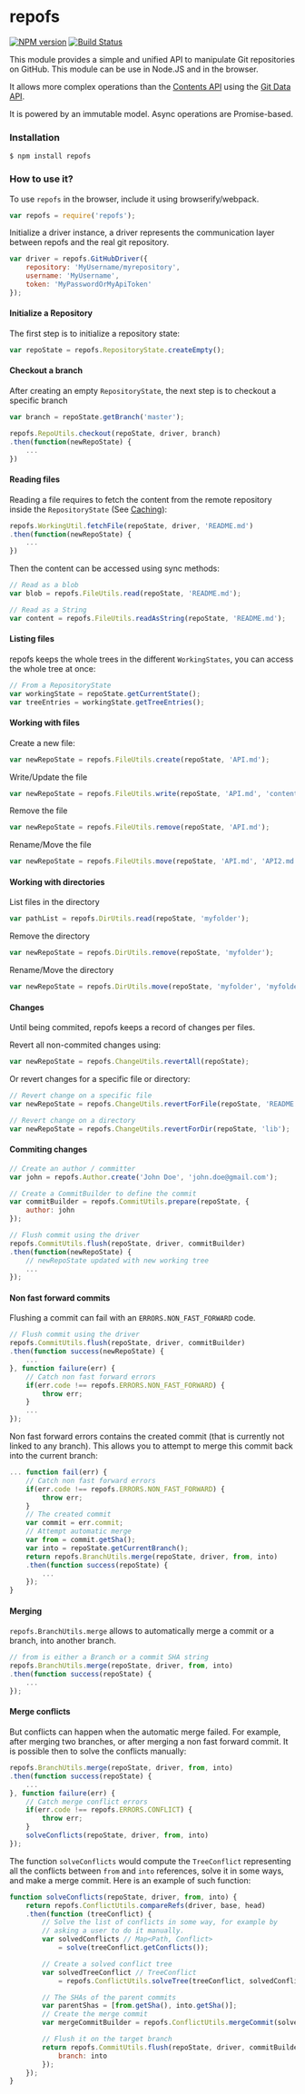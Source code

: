 # repofs

[![NPM version](https://badge.fury.io/js/repofs.svg)](http://badge.fury.io/js/repofs)
[![Build Status](https://travis-ci.org/GitbookIO/repofs.png?branch=master)](https://travis-ci.org/GitbookIO/repofs)

This module provides a simple and unified API to manipulate Git repositories on GitHub. This module can be use in Node.JS and in the browser.

It allows more complex operations than the [Contents API](https://developer.github.com/v3/repos/contents/) using the [Git Data API](https://developer.github.com/v3/git/).

It is powered by an immutable model. Async operations are Promise-based.

### Installation

```
$ npm install repofs
```

### How to use it?

To use `repofs` in the browser, include it using browserify/webpack.

```js
var repofs = require('repofs');
```

Initialize a driver instance, a driver represents the communication layer between repofs and the real git repository.

```js
var driver = repofs.GitHubDriver({
    repository: 'MyUsername/myrepository',
    username: 'MyUsername',
    token: 'MyPasswordOrMyApiToken'
});
```

#### Initialize a Repository

The first step is to initialize a repository state:

```js
var repoState = repofs.RepositoryState.createEmpty();
```

#### Checkout a branch

After creating an empty `RepositoryState`, the next step is to checkout a specific branch

```js
var branch = repoState.getBranch('master');

repofs.RepoUtils.checkout(repoState, driver, branch)
.then(function(newRepoState) {
    ...
})
```

#### Reading files

Reading a file requires to fetch the content from the remote repository inside the `RepositoryState` (See [Caching](#caching)):

```js
repofs.WorkingUtil.fetchFile(repoState, driver, 'README.md')
.then(function(newRepoState) {
    ...
})
```

Then the content can be accessed using sync methods:

```js
// Read as a blob
var blob = repofs.FileUtils.read(repoState, 'README.md');

// Read as a String
var content = repofs.FileUtils.readAsString(repoState, 'README.md');
```

#### Listing files

repofs keeps the whole trees in the different `WorkingStates`, you can access the whole tree at once:

```js
// From a RepositoryState
var workingState = repoState.getCurrentState();
var treeEntries = workingState.getTreeEntries();
```


#### Working with files

Create a new file:

```js
var newRepoState = repofs.FileUtils.create(repoState, 'API.md');
```

Write/Update the file

```js
var newRepoState = repofs.FileUtils.write(repoState, 'API.md', 'content');
```

Remove the file

```js
var newRepoState = repofs.FileUtils.remove(repoState, 'API.md');
```

Rename/Move the file

```js
var newRepoState = repofs.FileUtils.move(repoState, 'API.md', 'API2.md');
```

#### Working with directories

List files in the directory

```js
var pathList = repofs.DirUtils.read(repoState, 'myfolder');
```

Remove the directory

```js
var newRepoState = repofs.DirUtils.remove(repoState, 'myfolder');
```

Rename/Move the directory

```js
var newRepoState = repofs.DirUtils.move(repoState, 'myfolder', 'myfolder2');
```

#### Changes

Until being commited, repofs keeps a record of changes per files.

Revert all non-commited changes using:

```js
var newRepoState = repofs.ChangeUtils.revertAll(repoState);
```

Or revert changes for a specific file or directory:

```js
// Revert change on a specific file
var newRepoState = repofs.ChangeUtils.revertForFile(repoState, 'README.md');

// Revert change on a directory
var newRepoState = repofs.ChangeUtils.revertForDir(repoState, 'lib');
```

#### Commiting changes

```js
// Create an author / committer
var john = repofs.Author.create('John Doe', 'john.doe@gmail.com');

// Create a CommitBuilder to define the commit
var commitBuilder = repofs.CommitUtils.prepare(repoState, {
    author: john
});

// Flush commit using the driver
repofs.CommitUtils.flush(repoState, driver, commitBuilder)
.then(function(newRepoState) {
    // newRepoState updated with new working tree
    ...
});
```

#### Non fast forward commits

Flushing a commit can fail with an `ERRORS.NON_FAST_FORWARD` code.

```js
// Flush commit using the driver
repofs.CommitUtils.flush(repoState, driver, commitBuilder)
.then(function success(newRepoState) {
    ...
}, function failure(err) {
    // Catch non fast forward errors
    if(err.code !== repofs.ERRORS.NON_FAST_FORWARD) {
        throw err;
    }
    ...
});
```

Non fast forward errors contains the created commit (that is currently not linked to any branch). This allows you to attempt to merge this commit back into the current branch:

```js
... function fail(err) {
    // Catch non fast forward errors
    if(err.code !== repofs.ERRORS.NON_FAST_FORWARD) {
        throw err;
    }
    // The created commit
    var commit = err.commit;
    // Attempt automatic merge
    var from = commit.getSha();
    var into = repoState.getCurrentBranch();
    return repofs.BranchUtils.merge(repoState, driver, from, into)
    .then(function success(repoState) {
        ...
    });
}
```

#### Merging

`repofs.BranchUtils.merge` allows to automatically merge a commit or a branch, into another branch.

``` js
// from is either a Branch or a commit SHA string
repofs.BranchUtils.merge(repoState, driver, from, into)
.then(function success(repoState) {
    ...
});
```

#### Merge conflicts

But conflicts can happen when the automatic merge failed. For example, after merging two branches, or after merging a non fast forward commit. It is possible then to solve the conflicts manually:

```js
repofs.BranchUtils.merge(repoState, driver, from, into)
.then(function success(repoState) {
    ...
}, function failure(err) {
    // Catch merge conflict errors
    if(err.code !== repofs.ERRORS.CONFLICT) {
        throw err;
    }
    solveConflicts(repoState, driver, from, into)
});
```

The function `solveConflicts` would compute the `TreeConflict` representing all the conflicts between `from` and `into` references, solve it in some ways, and make a merge commit. Here is an example of such function:

``` js
function solveConflicts(repoState, driver, from, into) {
    return repofs.ConflictUtils.compareRefs(driver, base, head)
    .then(function (treeConflict) {
        // Solve the list of conflicts in some way, for example by
        // asking a user to do it manually.
        var solvedConflicts // Map<Path, Conflict>
            = solve(treeConflict.getConflicts());

        // Create a solved conflict tree
        var solvedTreeConflict // TreeConflict
            = repofs.ConflictUtils.solveTree(treeConflict, solvedConflicts);

        // The SHAs of the parent commits
        var parentShas = [from.getSha(), into.getSha()];
        // Create the merge commit
        var mergeCommitBuilder = repofs.ConflictUtils.mergeCommit(solvedTreeConflict, parents);

        // Flush it on the target branch
        return repofs.CommitUtils.flush(repoState, driver, commitBuilder, {
            branch: into
        });
    });
}
```
